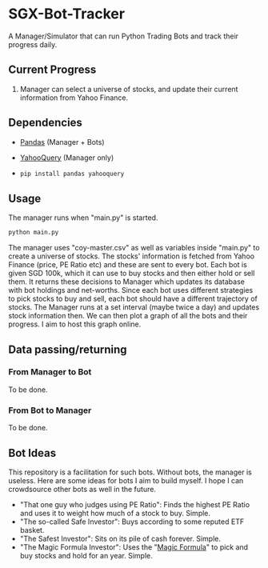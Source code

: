 # SGX-Bot-Tracker
A Manager/Simulator that can run Python Trading Bots and track their progress daily.

## Current Progress

1. Manager can select a universe of stocks, and update their current information from Yahoo Finance.

## Dependencies

- [Pandas](https://pandas.pydata.org/) (Manager + Bots)

- [YahooQuery](https://yahooquery.dpguthrie.com/) (Manager only)

- ~~~bash
  pip install pandas yahooquery
  ~~~

## Usage

The manager runs when "main.py" is started.

~~~python
python main.py
~~~

The manager uses "coy-master.csv" as well as variables inside "main.py" to create a universe of stocks. The stocks' information is fetched from Yahoo Finance (price, PE Ratio etc) and these are sent to every bot. Each bot is given SGD 100k, which it can use to buy stocks and then either hold or sell them. It returns these decisions to Manager which updates its database with bot holdings and net-worths. Since each bot uses different strategies to pick stocks to buy and sell, each bot should have a different trajectory of stocks. The Manager runs at a set interval (maybe twice a day) and updates stock information then. We can then plot a graph of all the bots and their progress. I aim to host this graph online. 

## Data passing/returning

### From Manager to Bot

To be done.

### From Bot to Manager

To be done.

## Bot Ideas

This repository is a facilitation for such bots. Without bots, the manager is useless. Here are some ideas for bots I aim to build myself. I hope I can crowdsource other bots as well in the future.

- "That one guy who judges using PE Ratio": Finds the highest PE Ratio and uses it to weight how much of a stock to buy. Simple.
- "The so-called Safe Investor": Buys according to some reputed ETF basket.
- "The Safest Investor": Sits on its pile of cash forever. Simple.
- "The Magic Formula Investor": Uses the "[Magic Formula](https://www.investopedia.com/terms/m/magic-formula-investing.asp)" to pick and buy stocks and hold for an year. Simple.